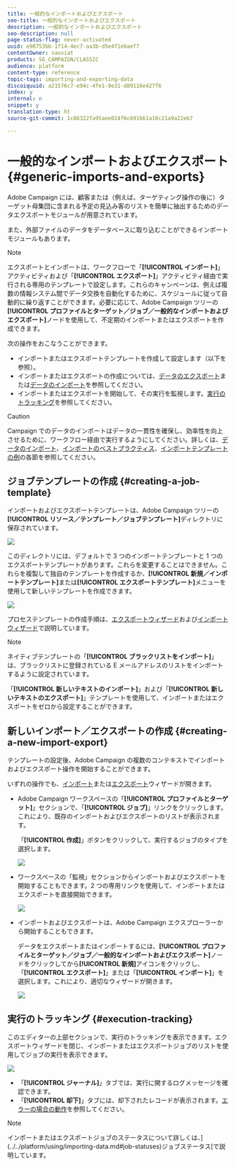 ```yaml
---
title: 一般的なインポートおよびエクスポート
seo-title: 一般的なインポートおよびエクスポート
description: 一般的なインポートおよびエクスポート
seo-description: null
page-status-flag: never-activated
uuid: e98753bb-1f14-4ec7-aa3b-d5e4f1ebaef7
contentOwner: sauviat
products: SG_CAMPAIGN/CLASSIC
audience: platform
content-type: reference
topic-tags: importing-and-exporting-data
discoiquuid: a21576c7-e94c-4fe1-9e31-d89116e427f6
index: y
internal: n
snippet: y
translation-type: ht
source-git-commit: 1c86322fa95aee024f6c691b61a10c21a9a22eb7

---
```



# 一般的なインポートおよびエクスポート{#generic-imports-and-exports}

Adobe Campaign には、顧客または（例えば、ターゲティング操作の後に）ターゲット母集団に含まれる予定の見込み客のリストを簡単に抽出するためのデータエクスポートモジュールが用意されています。

また、外部ファイルのデータをデータベースに取り込むことができるインポートモジュールもあります。

>[!NOTE]
>
>エクスポートとインポートは、ワークフローで「**[!UICONTROL インポート]**」アクティビティおよび「**[!UICONTROL エクスポート]**」アクティビティ経由で実行される専用のテンプレートで設定します。これらのキャンペーンは、例えば複数の情報システム間でデータ交換を自動化するために、スケジュールに従って自動的に繰り返すことができます。必要に応じて、Adobe Campaign ツリーの&#x200B;**[!UICONTROL プロファイルとターゲット／ジョブ／一般的なインポートおよびエクスポート]**&#x200B;ノードを使用して、不定期のインポートまたはエクスポートを作成できます。

次の操作をおこなうことができます。

* インポートまたはエクスポートテンプレートを作成して設定します（以下を参照）。
* インポートまたはエクスポートの作成については、[データのエクスポート](../../platform/using/exporting-data.md)または[データのインポート](../../platform/using/importing-data.md)を参照してください。
* インポートまたはエクスポートを開始して、その実行を監視します。[実行のトラッキング](#execution-tracking)を参照してください。

>[!CAUTION]
>
>Campaign でのデータのインポートはデータの一貫性を確保し、効率性を向上させるために、ワークフロー経由で実行するようにしてください。詳しくは、[データのインポート](../../workflow/using/importing-data.md)、[インポートのベストプラクティス](../../workflow/using/importing-data.md#best-practices-when-importing-data)、[インポートテンプレートの例](../../workflow/using/importing-data.md#setting-up-a-recurring-import)の各節を参照してください。

## ジョブテンプレートの作成 {#creating-a-job-template}

インポートおよびエクスポートテンプレートは、Adobe Campaign ツリーの&#x200B;**[!UICONTROL リソース／テンプレート／ジョブテンプレート]**&#x200B;ディレクトリに保存されています。

![](assets/s_ncs_user_export_wizard_template.png)

このディレクトリには、デフォルトで 3 つのインポートテンプレートと 1 つのエクスポートテンプレートがあります。これらを変更することはできません。これらを複製して独自のテンプレートを作成するか、**[!UICONTROL 新規／インポートテンプレート]**&#x200B;または&#x200B;**[!UICONTROL エクスポートテンプレート]**&#x200B;メニューを使用して新しいテンプレートを作成できます。

![](assets/s_ncs_user_export_wizard_template_create.png)

プロセステンプレートの作成手順は、[エクスポートウィザード](../../platform/using/exporting-data.md#export-wizard)および[インポートウィザード](../../platform/using/importing-data.md#import-wizard)で説明しています。

>[!NOTE]
>
>ネイティブテンプレートの「**[!UICONTROL ブラックリストをインポート]**」は、ブラックリストに登録されている E メールアドレスのリストをインポートするように設定されています。
> 
>「**[!UICONTROL 新しいテキストのインポート]**」および「**[!UICONTROL 新しいテキストのエクスポート]**」テンプレートを使用して、インポートまたはエクスポートをゼロから設定することができます。

## 新しいインポート／エクスポートの作成 {#creating-a-new-import-export}

テンプレートの設定後、Adobe Campaign の複数のコンテキストでインポートおよびエクスポート操作を開始することができます。

いずれの操作でも、[インポート](../../platform/using/importing-data.md)または[エクスポート](../../platform/using/exporting-data.md#export-wizard)ウィザードが開きます。

* Adobe Campaign ワークスペースの「**[!UICONTROL プロファイルとターゲット]**」セクションで、「**[!UICONTROL ジョブ]**」リンクをクリックします。これにより、既存のインポートおよびエクスポートのリストが表示されます。

   「**[!UICONTROL 作成]**」ボタンをクリックして、実行するジョブのタイプを選択します。

   ![](assets/s_ncs_user_import_from_home.png)

* ワークスペースの「監視」セクションからインポートおよびエクスポートを開始することもできます。2 つの専用リンクを使用して、インポートまたはエクスポートを直接開始できます。

   ![](assets/s_ncs_user_import_from_production.png)

* インポートおよびエクスポートは、Adobe Campaign エクスプローラーから開始することもできます。

   データをエクスポートまたはインポートするには、**[!UICONTROL プロファイルとターゲット／ジョブ／一般的なインポートおよびエクスポート]**&#x200B;ノードをクリックしてから&#x200B;**[!UICONTROL 新規]**&#x200B;アイコンをクリックし、「**[!UICONTROL エクスポート]**」または「**[!UICONTROL インポート]**」を選択します。これにより、適切なウィザードが開きます。

   ![](assets/s_ncs_user_export_wizard_launch_from_menu.png)

## 実行のトラッキング {#execution-tracking}

このエディターの上部セクションで、実行のトラッキングを表示できます。エクスポートウィザードを閉じ、インポートまたはエクスポートジョブのリストを使用してジョブの実行を表示できます。

![](assets/s_ncs_user_export_list_and_details.png)

* 「**[!UICONTROL ジャーナル]**」タブでは、実行に関するログメッセージを確認できます。
* 「**[!UICONTROL 却下]**」タブには、却下されたレコードが表示されます。[エラーの場合の動作](../../platform/using/importing-data.md#behavior-in-the-event-of-an-error)を参照してください。

>[!NOTE]
>
>インポートまたはエクスポートジョブのステータスについて詳しくは、](../../platform/using/importing-data.md#job-statuses)ジョブステータス[で説明しています。

